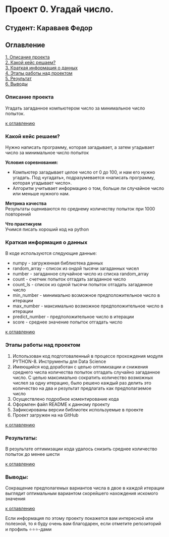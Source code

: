 # Проект 0. Угадай число. 
## Студент: Караваев Федор

## Оглавление  
[1. Описание проекта](.README.md#Описание-проекта)  
[2. Какой кейс решаем?](.README.md#Какой-кейс-решаем)  
[3. Краткая информация о данных](.README.md#Краткая-информация-о-данных)  
[4. Этапы работы над проектом](.README.md#Этапы-работы-над-проектом)  
[5. Результат](.README.md#Результат)    
[6. Выводы](.README.md#Выводы) 

### Описание проекта    
Угадать загаданное компьютером число за минимальное число попыток.

 [к оглавлению](_)


### Какой кейс решаем?    
Нужно написать программу, которая загадывает, а затем угадывает число за минимальное число попыток

**Условия соревнования:**  
- Компьютер загадывает целое число от 0 до 100, и нам его нужно угадать. Под «угадать», подразумевается «написать программу, которая угадывает число».
- Алгоритм учитывает информацию о том, больше ли случайное число или меньше нужного нам.

**Метрика качества**     
Результаты оцениваются по среднему количеству попыток при 1000 повторений

**Что практикуем**     
Учимся писать хороший код на python


### Краткая информация о данных
В коде используются следующие данные:
- numpy - загруженная библиотека данных
- random_array - список из ондой тысячи загаданных чисел
- number - загаданное случайное число из списка random_array
- count - счетчик попыток отгадать загаданное число
- count_ls - список из одной тысячи попыток отгадать загаданное число
- min_number - минимально возможное предположительное число в итерации
- max_number - максимально возможное предположительное число в итерации
- predict_number - предположительное число в итерации
- score - среднее значение попыток отгадать число
  
 [к оглавлению](.README.md#Оглавление)


### Этапы работы над проектом  
1. Использован код подготоваленный в процессе прохождения модуля PYTHON-8. Инструменты для Data Science
2. Имеющийся код доработан с целью оптимизации и снижения среднего числа количества попыток отгадать случайно загаданное число. С целью максимально сократить количество возможных числел за одну итерацию, было решено каждый раз делить это количество на два и результат предлагать как предполагаемое число
3. Осуществлено подробное коментирование кода
4. Оформлен файл README к данному проекту
5. Зафиксированы версии библиотек используемые в проекте
6. Проект загружен на на GitHub

 [к оглавлению](.README.md#Оглавление)


### Результаты:  
В результате оптимизации кода удалось снизить среднее количество попыток до менее шести

 [к оглавлению](.README.md#Оглавление)


### Выводы:  
Сокращение предполагемых вариантов числа в двое в каждой итерации выглядит оптимальным вариантом скорейшего нахождения искомого значения

 [к оглавлению](.README.md#Оглавление)


Если информация по этому проекту покажется вам интересной или полезной, то я буду очень вам благодарен, если отметите репозиторий и профиль ⭐️⭐️⭐️-дами
